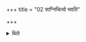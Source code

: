 +++
title = "02 साग्निचित्यो भवति"

+++

<details><summary>थिते</summary>

2. This (sacrifice) is accompanied with a fire-altar-build ing-rite. 
</details>
